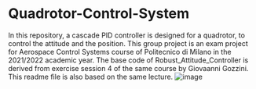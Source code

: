 # Quadrotor-Control-System
In this repository, a cascade PID controller is designed for a quadrotor, to control the attitude and the position. This group project is an exam project for Aerospace Control Systems course of Politecnico di Milano in the 2021/2022 academic year. The base code of Robust_Attitude_Controller is derived from exercise session 4 of the same course by Giovaanni Gozzini. This readme file is also based on the same lecture.
![image](https://user-images.githubusercontent.com/48325841/185116977-6b8330ce-cf52-48fa-ae1e-1918e9d12c7f.png)
